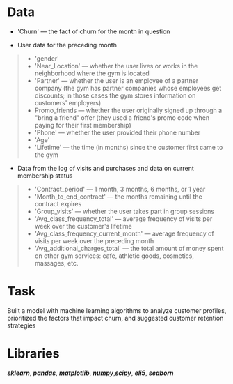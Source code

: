 # Data

 - 'Churn' — the fact of churn for the month in question

 - User data for the preceding month
  >- 'gender'
  >- 'Near_Location' — whether the user lives or works in the neighborhood where the gym is located
  >- 'Partner' — whether the user is an employee of a partner company (the gym has partner companies whose employees get discounts; in those cases the gym stores information on customers' employers)
  >- Promo_friends — whether the user originally signed up through a "bring a friend" offer (they used a friend's promo code when paying for their first membership)
  >- 'Phone' — whether the user provided their phone number
  >- 'Age'
  >- 'Lifetime' — the time (in months) since the customer first came to the gym
 - Data from the log of visits and purchases and data on current membership status
  >- 'Contract_period' — 1 month, 3 months, 6 months, or 1 year
  >- 'Month_to_end_contract' — the months remaining until the contract expires
  >- 'Group_visits' — whether the user takes part in group sessions
  >- 'Avg_class_frequency_total' — average frequency of visits per week over the customer's lifetime
  >- 'Avg_class_frequency_current_month' — average frequency of visits per week over the preceding month
  >- 'Avg_additional_charges_total' — the total amount of money spent on other gym services: cafe, athletic goods, cosmetics, massages, etc.

# Task

Built a model with machine learning algorithms to analyze customer profiles, prioritized the factors that impact churn, and suggested customer retention strategies

# Libraries

***sklearn***, ***pandas***, ***matplotlib***,
***numpy***,***scipy***, ***eli5***, ***seaborn***
